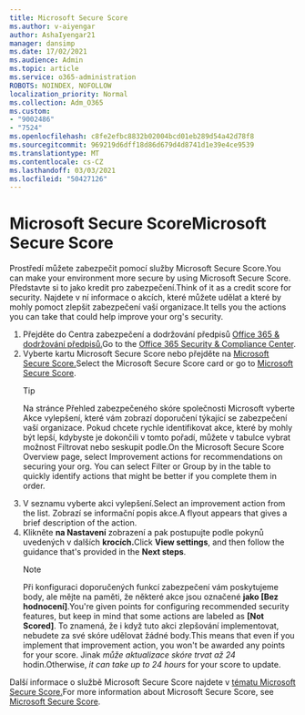 ```yaml
---
title: Microsoft Secure Score
ms.author: v-aiyengar
author: AshaIyengar21
manager: dansimp
ms.date: 17/02/2021
ms.audience: Admin
ms.topic: article
ms.service: o365-administration
ROBOTS: NOINDEX, NOFOLLOW
localization_priority: Normal
ms.collection: Adm_O365
ms.custom:
- "9002486"
- "7524"
ms.openlocfilehash: c8fe2efbc8832b02004bcd01eb289d54a42d78f8
ms.sourcegitcommit: 969219d6dff18d86d679d4d8741d1e39e4ce9539
ms.translationtype: MT
ms.contentlocale: cs-CZ
ms.lasthandoff: 03/03/2021
ms.locfileid: "50427126"
---
```

# <a name="microsoft-secure-score"></a><span data-ttu-id="f8351-102">Microsoft Secure Score</span><span class="sxs-lookup"><span data-stu-id="f8351-102">Microsoft Secure Score</span></span>

<span data-ttu-id="f8351-103">Prostředí můžete zabezpečit pomocí služby Microsoft Secure Score.</span><span class="sxs-lookup"><span data-stu-id="f8351-103">You can make your environment more secure by using Microsoft Secure Score.</span></span> <span data-ttu-id="f8351-104">Představte si to jako kredit pro zabezpečení.</span><span class="sxs-lookup"><span data-stu-id="f8351-104">Think of it as a credit score for security.</span></span> <span data-ttu-id="f8351-105">Najdete v ní informace o akcích, které můžete udělat a které by mohly pomoct zlepšit zabezpečení vaší organizace.</span><span class="sxs-lookup"><span data-stu-id="f8351-105">It tells you the actions you can take that could help improve your org's security.</span></span>

1. <span data-ttu-id="f8351-106">Přejděte do Centra zabezpečení a dodržování předpisů [Office 365 & dodržování předpisů.](https://go.microsoft.com/fwlink/p/?linkid=2077143)</span><span class="sxs-lookup"><span data-stu-id="f8351-106">Go to the [Office 365 Security & Compliance Center](https://go.microsoft.com/fwlink/p/?linkid=2077143).</span></span>
1. <span data-ttu-id="f8351-107">Vyberte kartu Microsoft Secure Score nebo přejděte na [Microsoft Secure Score.](https://go.microsoft.com/fwlink/?linkid=2099589)</span><span class="sxs-lookup"><span data-stu-id="f8351-107">Select the Microsoft Secure Score card or go to [Microsoft Secure Score](https://go.microsoft.com/fwlink/?linkid=2099589).</span></span>
    > [!TIP]
    >  <span data-ttu-id="f8351-108">Na stránce Přehled zabezpečeného skóre společnosti Microsoft vyberte Akce vylepšení, které vám zobrazí doporučení týkající se zabezpečení vaší organizace. Pokud chcete rychle identifikovat akce, které by mohly být lepší, kdybyste je dokončili v tomto pořadí, můžete v tabulce vybrat možnost Filtrovat nebo seskupit podle.</span><span class="sxs-lookup"><span data-stu-id="f8351-108">On the Microsoft Secure Score Overview page, select Improvement actions for recommendations on securing your org. You can select Filter or Group by in the table to quickly identify actions that might be better if you complete them in order.</span></span>
1. <span data-ttu-id="f8351-109">V seznamu vyberte akci vylepšení.</span><span class="sxs-lookup"><span data-stu-id="f8351-109">Select an improvement action from the list.</span></span> <span data-ttu-id="f8351-110">Zobrazí se informační popis akce.</span><span class="sxs-lookup"><span data-stu-id="f8351-110">A flyout appears that gives a brief description of the action.</span></span>
1. <span data-ttu-id="f8351-111">Klikněte **na Nastavení** zobrazení a pak postupujte podle pokynů uvedených v dalších **krocích.**</span><span class="sxs-lookup"><span data-stu-id="f8351-111">Click **View settings**, and then follow the guidance that's provided in the **Next steps**.</span></span>
    > [!NOTE]
    > <span data-ttu-id="f8351-112">Při konfiguraci doporučených funkcí zabezpečení vám poskytujeme body, ale mějte na paměti, že některé akce jsou označené **jako [Bez hodnocení]**.</span><span class="sxs-lookup"><span data-stu-id="f8351-112">You're given points for configuring recommended security features, but keep in mind that some actions are labeled as **[Not Scored]**.</span></span> <span data-ttu-id="f8351-113">To znamená, že i když tuto akci zlepšování implementovat, nebudete za své skóre udělovat žádné body.</span><span class="sxs-lookup"><span data-stu-id="f8351-113">This means that even if you implement that improvement action, you won't be awarded any points for your score.</span></span> <span data-ttu-id="f8351-114">Jinak *může aktualizace skóre trvat až 24* hodin.</span><span class="sxs-lookup"><span data-stu-id="f8351-114">Otherwise, *it can take up to 24 hours* for your score to update.</span></span>

<span data-ttu-id="f8351-115">Další informace o službě Microsoft Secure Score najdete v [tématu Microsoft Secure Score.](https://go.microsoft.com/fwlink/?linkid=2103077)</span><span class="sxs-lookup"><span data-stu-id="f8351-115">For more information about Microsoft Secure Score, see [Microsoft Secure Score](https://go.microsoft.com/fwlink/?linkid=2103077).</span></span>